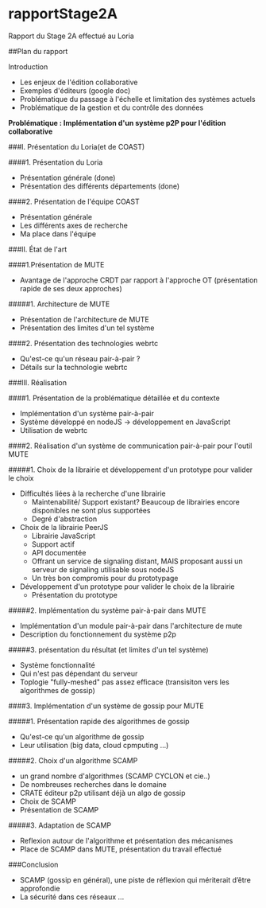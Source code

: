# rapportStage2A
Rapport du Stage 2A effectué au Loria 

##Plan du rapport

Introduction

* Les enjeux de l'édition collaborative
* Exemples d'éditeurs (google doc)
* Problématique du passage à l'échelle et limitation des systèmes actuels
* Problématique de la gestion et du contrôle des données 

**Problématique : Implémentation d'un système p2P pour l'édition collaborative**

###I. Présentation du Loria(et de COAST)

####1. Présentation du Loria

* Présentation générale (done)
* Présentation des différents départements (done)

####2. Présentation de l'équipe COAST 

* Présentation générale
* Les différents axes de recherche
* Ma place dans l'équipe

###II. État de l'art

####1.Présentation de MUTE
* Avantage de l'approche CRDT par rapport à l'approche OT (présentation rapide de ses deux approches)

#####1. Architecture de MUTE
* Présentation de l'architecture de MUTE
* Présentation des limites d'un tel système 

####2. Présentation des technologies webrtc
* Qu'est-ce qu'un réseau pair-à-pair ?
* Détails sur la technologie webrtc

###III. Réalisation

####1. Présentation de la problématique détaillée et du contexte

* Implémentation d'un système pair-à-pair
* Système développé en nodeJS -> développement en JavaScript
* Utilisation de webrtc

####2. Réalisation d'un système de communication pair-à-pair pour l'outil MUTE

#####1. Choix de la librairie et développement d'un prototype pour valider le choix

* Difficultés liées à la recherche d'une librairie
	* Maintenabilité/ Support existant? Beaucoup de librairies encore disponibles ne sont plus supportées
	* Degré d'abstraction
* Choix de la librairie PeerJS
	* Librairie JavaScript
	* Support actif
	* API documentée
	* Offrant un service de signaling distant, MAIS proposant aussi un serveur de signaling utilisable sous nodeJS
	* Un très bon compromis pour du prototypage 
* Développement d'un prototype pour valider le choix de la librairie 
	* Présentation du prototype

#####2. Implémentation du système pair-à-pair dans MUTE
	
* Implémentation d'un module pair-à-pair dans l'architecture de mute
* Description du fonctionnement du système p2p

#####3. présentation du résultat (et limites d'un tel système)

* Système fonctionnalité
* Qui n'est pas dépendant du serveur
* Toplogie "fully-meshed" pas assez efficace (transisiton vers les algorithmes de gossip)

####3. Implémentation d'un système de gossip pour MUTE

#####1. Présentation rapide des algorithmes de gossip

* Qu'est-ce qu'un algorithme de gossip
* Leur utilisation (big data, cloud cpmputing ...)

#####2. Choix d'un algorithme SCAMP

* un grand nombre d'algorithmes (SCAMP CYCLON et cie..)
* De nombreuses recherches dans le domaine
* CRATE éditeur p2p utilisant déjà un algo de gossip
* Choix de SCAMP
* Présentation de SCAMP

#####3. Adaptation de SCAMP

* Reflexion autour de l'algorithme et présentation des mécanismes
* Place de SCAMP dans MUTE, présentation du travail effectué

###Conclusion

* SCAMP (gossip en général), une piste de réflexion qui mériterait d’être approfondie
* La sécurité dans ces réseaux ...
